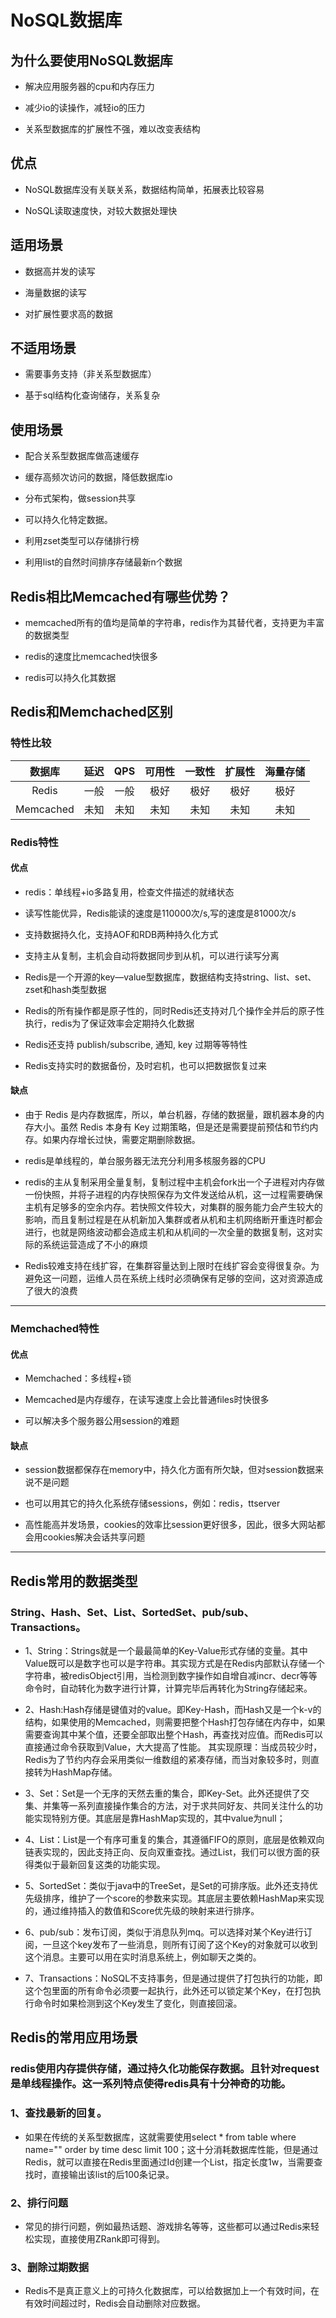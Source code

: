 # NoSQL数据库
## 为什么要使用NoSQL数据库
* 解决应用服务器的cpu和内存压力

* 减少io的读操作，减轻io的压力

* 关系型数据库的扩展性不强，难以改变表结构



## 优点
* NoSQL数据库没有关联关系，数据结构简单，拓展表比较容易

* NoSQL读取速度快，对较大数据处理快


## 适用场景

* 数据高并发的读写

* 海量数据的读写

* 对扩展性要求高的数据


## 不适用场景
* 需要事务支持（非关系型数据库）

* 基于sql结构化查询储存，关系复杂


## 使用场景

* 配合关系型数据库做高速缓存

* 缓存高频次访问的数据，降低数据库io

* 分布式架构，做session共享

* 可以持久化特定数据。

* 利用zset类型可以存储排行榜

* 利用list的自然时间排序存储最新n个数据



## Redis相比Memcached有哪些优势？

* memcached所有的值均是简单的字符串，redis作为其替代者，支持更为丰富的数据类型

* redis的速度比memcached快很多

* redis可以持久化其数据



## Redis和Memchached区别

### 特性比较

|数据库|延迟|QPS|可用性|一致性|扩展性|海量存储|
|:-:|:-:|:-:|:-:|:-:|:-:|:-:|
|Redis|一般|一般|极好|极好|极好|极好|
|Memcached|未知|未知|未知|未知|未知|未知|


### Redis特性
#### 优点

* redis：单线程+io多路复用，检查文件描述的就绪状态

* 读写性能优异，Redis能读的速度是110000次/s,写的速度是81000次/s 

* 支持数据持久化，支持AOF和RDB两种持久化方式

* 支持主从复制，主机会自动将数据同步到从机，可以进行读写分离

* Redis是一个开源的key—value型数据库，数据结构支持string、list、set、zset和hash类型数据

* Redis的所有操作都是原子性的，同时Redis还支持对几个操作全并后的原子性执行，redis为了保证效率会定期持久化数据

* Redis还支持 publish/subscribe, 通知, key 过期等等特性

* Redis支持实时的数据备份，及时宕机，也可以把数据恢复过来


#### 缺点

* 由于 Redis 是内存数据库，所以，单台机器，存储的数据量，跟机器本身的内存大小。虽然 Redis 本身有 Key 过期策略，但是还是需要提前预估和节约内存。如果内存增长过快，需要定期删除数据。

* redis是单线程的，单台服务器无法充分利用多核服务器的CPU

* redis的主从复制采用全量复制，复制过程中主机会fork出一个子进程对内存做一份快照，并将子进程的内存快照保存为文件发送给从机，这一过程需要确保主机有足够多的空余内存。若快照文件较大，对集群的服务能力会产生较大的影响，而且复制过程是在从机新加入集群或者从机和主机网络断开重连时都会进行，也就是网络波动都会造成主机和从机间的一次全量的数据复制，这对实际的系统运营造成了不小的麻烦

* Redis较难支持在线扩容，在集群容量达到上限时在线扩容会变得很复杂。为避免这一问题，运维人员在系统上线时必须确保有足够的空间，这对资源造成了很大的浪费




*** 

### Memchached特性
#### 优点
* Memchached：多线程+锁

* Memcached是内存缓存，在读写速度上会比普通files时快很多

* 可以解决多个服务器公用session的难题

#### 缺点

* session数据都保存在memory中，持久化方面有所欠缺，但对session数据来说不是问题

* 也可以用其它的持久化系统存储sessions，例如：redis，ttserver

* 高性能高并发场景，cookies的效率比session更好很多，因此，很多大网站都会用cookies解决会话共享问题



***


## Redis常用的数据类型
### String、Hash、Set、List、SortedSet、pub/sub、Transactions。
* 1、String：Strings就是一个最最简单的Key-Value形式存储的变量。其中Value既可以是数字也可以是字符串。其实现方式是在Redis内部默认存储一个字符串，被redisObject引用，当检测到数字操作如自增自减incr、decr等等命令时，自动转化为数字进行计算，计算完毕后再转化为String存储起来。

* 2、Hash:Hash存储是键值对的value。即Key-Hash，而Hash又是一个k-v的结构，如果使用的Memcached，则需要把整个Hash打包存储在内存中，如果需要查询其中某个值，还要全部取出整个Hash，再查找对应值。而Redis可以直接通过命令获取到Value，大大提高了性能。 其实现原理：当成员较少时，Redis为了节约内存会采用类似一维数组的紧凑存储，而当对象较多时，则直接转为HashMap存储。

* 3、Set：Set是一个无序的天然去重的集合，即Key-Set。此外还提供了交集、并集等一系列直接操作集合的方法，对于求共同好友、共同关注什么的功能实现特别方便。其底层是靠HashMap实现的，其中value为null；

* 4、List：List是一个有序可重复的集合，其遵循FIFO的原则，底层是依赖双向链表实现的，因此支持正向、反向双重查找。通过List，我们可以很方面的获得类似于最新回复这类的功能实现。

* 5、SortedSet：类似于java中的TreeSet，是Set的可排序版。此外还支持优先级排序，维护了一个score的参数来实现。其底层主要依赖HashMap来实现的，通过维持插入的数值和Score优先级的映射来进行排序。

* 6、pub/sub：发布订阅，类似于消息队列mq。可以选择对某个Key进行订阅，一旦这个key发布了一些消息，则所有订阅了这个Key的对象就可以收到这个消息。主要可以用在实时消息系统上，例如聊天之类的。

* 7、Transactions：NoSQL不支持事务，但是通过提供了打包执行的功能，即这个包里面的所有命令必须要一起执行，此外还可以锁定某个Key，在打包执行命令时如果检测到这个Key发生了变化，则直接回滚。

## Redis的常用应用场景
### redis使用内存提供存储，通过持久化功能保存数据。且针对request是单线程操作。这一系列特点使得redis具有十分神奇的功能。

### 1、查找最新的回复。
* 如果在传统的关系型数据库，这就需要使用select * from table where name="" order by time desc limit 100；这十分消耗数据库性能，但是通过Redis，就可以直接在Redis里面通过Id创建一个List，指定长度1w，当需要查找时，直接输出该list的后100条记录。

### 2、排行问题
* 常见的排行问题，例如最热话题、游戏排名等等，这些都可以通过Redis来轻松实现，直接使用ZRank即可得到。

### 3、删除过期数据
* Redis不是真正意义上的可持久化数据库，可以给数据加上一个有效时间，在有效时间超过时，Redis会自动删除对应数据。



